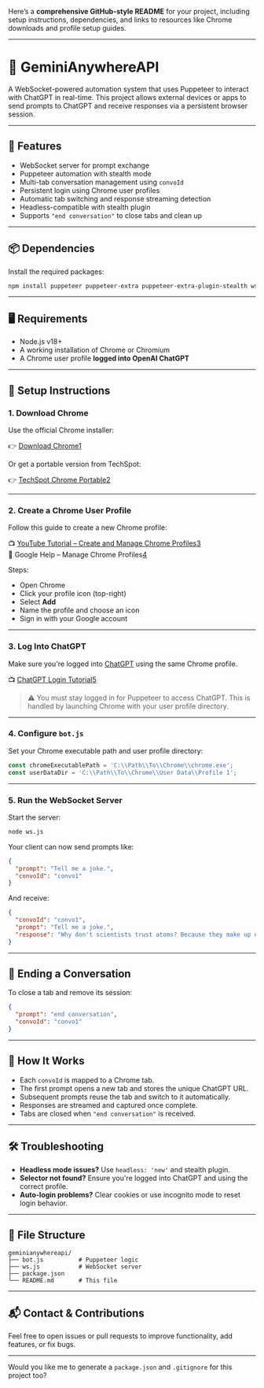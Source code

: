 Here’s a **comprehensive GitHub-style README** for your project, including setup instructions, dependencies, and links to resources like Chrome downloads and profile setup guides.

---

# 🧠 GeminiAnywhereAPI

A WebSocket-powered automation system that uses Puppeteer to interact with ChatGPT in real-time. This project allows external devices or apps to send prompts to ChatGPT and receive responses via a persistent browser session.

---

## 🚀 Features

- WebSocket server for prompt exchange
- Puppeteer automation with stealth mode
- Multi-tab conversation management using `convoId`
- Persistent login using Chrome user profiles
- Automatic tab switching and response streaming detection
- Headless-compatible with stealth plugin
- Supports `"end conversation"` to close tabs and clean up

---

## 📦 Dependencies

Install the required packages:

```bash
npm install puppeteer puppeteer-extra puppeteer-extra-plugin-stealth ws
```

---

## 🖥️ Requirements

- Node.js v18+
- A working installation of Chrome or Chromium
- A Chrome user profile **logged into OpenAI ChatGPT**

---

## 🧭 Setup Instructions

### 1. **Download Chrome**

Use the official Chrome installer:

👉 [Download Chrome](https://www.google.com/chrome/)[1](https://www.google.com/chrome/)

Or get a portable version from TechSpot:

👉 [TechSpot Chrome Portable](https://www.techspot.com/downloads/4718-google-chrome.html)[2](https://www.techspot.com/downloads/4718-google-chrome.html)

---

### 2. **Create a Chrome User Profile**

Follow this guide to create a new Chrome profile:

📺 [YouTube Tutorial – Create and Manage Chrome Profiles](https://www.youtube.com/watch?v=rmP6XQCwi5E)[3](https://www.youtube.com/watch?v=rmP6XQCwi5E)  
📘 Google Help – Manage Chrome Profiles[4](https://support.google.com/chrome/answer/2364824?hl=en&co=GENIE.Platform%3DDesktop)

Steps:
- Open Chrome
- Click your profile icon (top-right)
- Select **Add**
- Name the profile and choose an icon
- Sign in with your Google account

---

### 3. **Log Into ChatGPT**

Make sure you're logged into [ChatGPT](https://chatgpt.com/auth/login) using the same Chrome profile.

📺 [ChatGPT Login Tutorial](https://www.youtube.com/watch?v=WwckAwFVuko)[5](https://www.youtube.com/watch?v=WwckAwFVuko)

> ⚠️ You must stay logged in for Puppeteer to access ChatGPT. This is handled by launching Chrome with your user profile directory.

---

### 4. **Configure `bot.js`**

Set your Chrome executable path and user profile directory:

```js
const chromeExecutablePath = 'C:\\Path\\To\\Chrome\\chrome.exe';
const userDataDir = 'C:\\Path\\To\\Chrome\\User Data\\Profile 1';
```

---

### 5. **Run the WebSocket Server**

Start the server:

```bash
node ws.js
```

Your client can now send prompts like:

```json
{
  "prompt": "Tell me a joke.",
  "convoId": "convo1"
}
```

And receive:

```json
{
  "convoId": "convo1",
  "prompt": "Tell me a joke.",
  "response": "Why don't scientists trust atoms? Because they make up everything!"
}
```

---

## 🧹 Ending a Conversation

To close a tab and remove its session:

```json
{
  "prompt": "end conversation",
  "convoId": "convo1"
}
```

---

## 🧠 How It Works

- Each `convoId` is mapped to a Chrome tab.
- The first prompt opens a new tab and stores the unique ChatGPT URL.
- Subsequent prompts reuse the tab and switch to it automatically.
- Responses are streamed and captured once complete.
- Tabs are closed when `"end conversation"` is received.

---

## 🛠️ Troubleshooting

- **Headless mode issues?** Use `headless: 'new'` and stealth plugin.
- **Selector not found?** Ensure you're logged into ChatGPT and using the correct profile.
- **Auto-login problems?** Clear cookies or use incognito mode to reset login behavior.

---

## 📂 File Structure

```
geminianywhereapi/
├── bot.js          # Puppeteer logic
├── ws.js           # WebSocket server
├── package.json
└── README.md       # This file
```

---

## 📬 Contact & Contributions

Feel free to open issues or pull requests to improve functionality, add features, or fix bugs.

---

Would you like me to generate a `package.json` and `.gitignore` for this project too?

